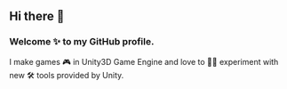 ## Hi there 👋

### Welcome ✨ to my GitHub profile. 
I make games 🎮 in Unity3D Game Engine and love to 👨‍🔬 experiment with new 🛠 tools provided by Unity.
<!-- ####  I love to experiment with new tools of Unity.  Check out my repos for fun experiments I did in Unity. -->

<!--
**devanglimbad/devanglimbad** is a ✨ _special_ ✨ repository because its `README.md` (this file) appears on your GitHub profile.

Here are some ideas to get you started:

- 🔭 I’m currently working on ...
- 🌱 I’m currently learning ...
- 👯 I’m looking to collaborate on ...
- 🤔 I’m looking for help with ...
- 💬 Ask me about ...
- 📫 How to reach me: ...
- 😄 Pronouns: ...
- ⚡ Fun fact: ...
-->

